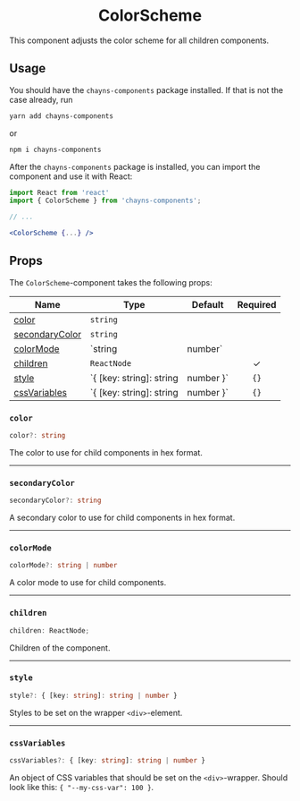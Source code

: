 <div align="center"><h1>ColorScheme</h1></div>

This component adjusts the color scheme for all children components.

## Usage

You should have the `chayns-components` package installed. If that is not the
case already, run

```bash
yarn add chayns-components
```

or

```bash
npm i chayns-components
```

After the `chayns-components` package is installed, you can import the component
and use it with React:

```jsx
import React from 'react'
import { ColorScheme } from 'chayns-components';

// ...

<ColorScheme {...} />
```

## Props

The `ColorScheme`-component takes the following props:

| Name                              | Type                     | Default   | Required |
| --------------------------------- | ------------------------ | --------- | :------: |
| [color](#color)                   | `string`                 |           |          |
| [secondaryColor](#secondarycolor) | `string`                 |           |          |
| [colorMode](#colormode)           | `string                  | number`   |          |  |
| [children](#children)             | `ReactNode`              |           |    ✓     |
| [style](#style)                   | `{ [key: string]: string | number }` |   `{}`   |  |
| [cssVariables](#cssvariables)     | `{ [key: string]: string | number }` |   `{}`   |  |

### `color`

```ts
color?: string
```

The color to use for child components in hex format.

---

### `secondaryColor`

```ts
secondaryColor?: string
```

A secondary color to use for child components in hex format.

---

### `colorMode`

```ts
colorMode?: string | number
```

A color mode to use for child components.

---

### `children`

```ts
children: ReactNode;
```

Children of the component.

---

### `style`

```ts
style?: { [key: string]: string | number }
```

Styles to be set on the wrapper `<div>`-element.

---

### `cssVariables`

```ts
cssVariables?: { [key: string]: string | number }
```

An object of CSS variables that should be set on the `<div>`-wrapper. Should
look like this: `{ "--my-css-var": 100 }`.
